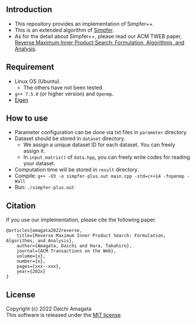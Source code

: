 ## Introduction
* This repository provides an implementation of Simpfer++.
* This is an extended algorithm of [Simpfer](https://github.com/amgt-d1/Simpfer).
* As for the detail about Simpfer++, please read our ACM TWEB paper, [Reverse Maximum Inner Product Search: Formulation, Algorithms, and Analysis](https://dl.acm.org/doi/).

## Requirement
* Linux OS (Ubuntu).
   * The others have not been tested.
* `g++ 7.5.0` (or higher version) and `Openmp`.
* [Eigen](https://eigen.tuxfamily.org/index.php?title=Main_Page)

## How to use
* Parameter configuration can be done via txt files in `parameter` directory.
* Dataset should be stored in `dataset` directory.
	* We assign a unique dataset ID for each dataset. You can freely assign it.
	* In `input_matrix()` of `data.hpp`, you can freely write codes for reading your dataset.
* Computation time will be stored in `result` directory.
* Compile: `g++ -O3 -o simpfer-plus.out main.cpp -std=c++14 -fopenmp -Wall`
* Run: `./simpfer-plus.out`


## Citation
If you use our implementation, please cite the following paper.
``` 
@articles{amagata2022reverse,  
    title={Reverse Maximum Inner Product Search: Formulation, Algorithms, and Analysis},  
    author={Amagata, Daichi and Hara, Takahiro},
    journal={ACM Transactions on the Web},
    volume={x},
    number={x},
    pages={xxx--xxx},  
    year={202x}  
}
``` 

## License
Copyright (c) 2022 Daichi Amagata  
This software is released under the [MIT license](https://github.com/amgt-d1/Simpfer-plus-plus/blob/main/license.txt).
